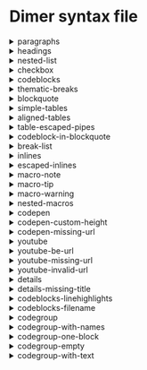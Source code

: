# Dimer syntax file 
<details>
<summary>paragraphs</summary>
<h3>Markdown</h3>

````
This is a paragraph
and in same line

Another paragraph
````

<h3>Html</h3>

```
<p>This is a paragraph and in same line</p>
<p>Another paragraph</p>
```

</details>
<details>
<summary>headings</summary>
<h3>Markdown</h3>

````
# Heading 1

With some text here

## Heading 2
````

<h3>Html</h3>

```
<dimertitle>Heading 1</dimertitle>
<h1 id="heading-1"><a href="#heading-1" aria-hidden="true"><span class="icon icon-link"></span></a>Heading 1</h1>
<p>With some text here</p>
<h2 id="heading-2"><a href="#heading-2" aria-hidden="true"><span class="icon icon-link"></span></a>Heading 2</h2>
```

</details>
<details>
<summary>nested-list</summary>
<h3>Markdown</h3>

````
- item 1
    This is nested p
    ```
    var a = require('a')
    ```
- item 2
  - nested item 2.1
````

<h3>Html</h3>

```
<ul>
    <li>
        <p>item 1 This is nested p</p>
        <div class="dimer-highlight">
            <pre class="line-numbers"><code>var a = require('a')
</code></pre>
        </div>
    </li>
    <li>
        <p>item 2</p>
        <ul>
            <li>nested item 2.1</li>
        </ul>
    </li>
</ul>
```

</details>
<details>
<summary>checkbox</summary>
<h3>Markdown</h3>

````
- [ ] Todo 1
- [x] Todo completed
````

<h3>Html</h3>

```
<ul>
    <li class="task-list-item"><input type="checkbox" disabled>
        <p>Todo 1</p>
    </li>
    <li class="task-list-item"><input type="checkbox" checked disabled>
        <p>Todo completed</p>
    </li>
</ul>
```

</details>
<details>
<summary>codeblocks</summary>
<h3>Markdown</h3>

````
```js
var a = require('a')
a.run()
```
````

<h3>Html</h3>

```
<div class="dimer-highlight">
    <pre class="language-js line-numbers"><code>var a = require('a')
a.run()
</code></pre>
</div>
```

</details>
<details>
<summary>thematic-breaks</summary>
<h3>Markdown</h3>

````
Foo
***
bar
````

<h3>Html</h3>

```
<p>Foo</p>
<hr>
<p>bar</p>
```

</details>
<details>
<summary>blockquote</summary>
<h3>Markdown</h3>

````
> This is a single line blockquote

<!-- -->

> This is a blockquote in multiple lines
>
> Another line
````

<h3>Html</h3>

```
<blockquote>
    <p>This is a single line blockquote</p>
</blockquote>
<blockquote>
    <p>This is a blockquote in multiple lines</p>
    <p>Another line</p>
</blockquote>
```

</details>
<details>
<summary>simple-tables</summary>
<h3>Markdown</h3>

````
| th 1  | th 2 |
|-------|------|
| td 1 | td 2 |
````

<h3>Html</h3>

```
<table>
    <thead>
        <tr>
            <th>th 1</th>
            <th>th 2</th>
        </tr>
    </thead>
    <tbody>
        <tr>
            <td>td 1</td>
            <td>td 2</td>
        </tr>
    </tbody>
</table>
```

</details>
<details>
<summary>aligned-tables</summary>
<h3>Markdown</h3>

````
| th 1  | th 2 |
|:-------:|------:|
| td 1 | td 2 |
````

<h3>Html</h3>

```
<table>
    <thead>
        <tr>
            <th align="center">th 1</th>
            <th align="right">th 2</th>
        </tr>
    </thead>
    <tbody>
        <tr>
            <td align="center">td 1</td>
            <td align="right">td 2</td>
        </tr>
    </tbody>
</table>
```

</details>
<details>
<summary>table-escaped-pipes</summary>
<h3>Markdown</h3>

````
| f\|oo  |
| ------ |
| b`|` az |
| b**\|** im |
````

<h3>Html</h3>

```
<table>
    <thead>
        <tr>
            <th>f | oo
            </th>
        </tr>
    </thead>
    <tbody>
        <tr>
            <td>b
                <code>|</code> az
            </td>
        </tr>
        <tr>
            <td>b
                <strong>|</strong> im
            </td>
        </tr>
    </tbody>
</table>
```

</details>
<details>
<summary>codeblock-in-blockquote</summary>
<h3>Markdown</h3>

````
> Blockquote start
```
var a = require('a')
```
````

<h3>Html</h3>

```
<blockquote>
    <p>Blockquote start</p>
    <div class="dimer-highlight">
        <pre class="line-numbers"><code>var a = require('a')
</code></pre>
    </div>
</blockquote>
```

</details>
<details>
<summary>break-list</summary>
<h3>Markdown</h3>

````
- foo
- bar
+ baz
````

<h3>Html</h3>

```
<ul>
    <li>foo</li>
    <li>bar</li>
</ul>
<ul>
    <li>baz</li>
</ul>
```

</details>
<details>
<summary>inlines</summary>
<h3>Markdown</h3>

````
Cozy *lummox* gives **smart** `squid who` asks for ~~job~~ pen.
````

<h3>Html</h3>

```
<p>Cozy <em>lummox</em> gives <strong>smart</strong> <code>squid who</code> asks for <del>job</del> pen.</p>
```

</details>
<details>
<summary>escaped-inlines</summary>
<h3>Markdown</h3>

````
\*not emphasized*
\[not a link](/foo)
\`not code`
1\. not a list
\* not a list
\# not a heading
\[foo]: /url "not a reference"
````

<h3>Html</h3>

```
<p>*not emphasized* [not a link](/foo) `not code` 1. not a list * not a list # not a heading [foo]: /url "not a reference"</p>
```

</details>
<details>
<summary>macro-note</summary>
<h3>Markdown</h3>

````
# Showing note

[note]
This is a note
[/note]

Some text afterwards too
````

<h3>Html</h3>

```
<dimertitle>Showing note</dimertitle>
<h1 id="showing-note"><a href="#showing-note" aria-hidden="true"><span class="icon icon-link"></span></a>Showing note</h1>
<div class="alert alert-note">
    <p>This is a note</p>
</div>
<p>Some text afterwards too</p>
```

</details>
<details>
<summary>macro-tip</summary>
<h3>Markdown</h3>

````
# Showing tip

[tip]
This is a tip
[/tip]

Some text afterwards too
````

<h3>Html</h3>

```
<dimertitle>Showing tip</dimertitle>
<h1 id="showing-tip"><a href="#showing-tip" aria-hidden="true"><span class="icon icon-link"></span></a>Showing tip</h1>
<div class="alert alert-tip">
    <p>This is a tip</p>
</div>
<p>Some text afterwards too</p>
```

</details>
<details>
<summary>macro-warning</summary>
<h3>Markdown</h3>

````
# Showing warning

[warn]
This is a warn
[/warn]

Some text afterwards too
````

<h3>Html</h3>

```
<dimertitle>Showing warning</dimertitle>
<h1 id="showing-warning"><a href="#showing-warning" aria-hidden="true"><span class="icon icon-link"></span></a>Showing warning</h1>
<div class="alert alert-warning">
    <p>This is a warn</p>
</div>
<p>Some text afterwards too</p>
```

</details>
<details>
<summary>nested-macros</summary>
<h3>Markdown</h3>

````
- List item 1

  [note]
  This is a note
  [/note]
````

<h3>Html</h3>

```
<ul>
    <li>
        <p>List item 1</p>
        <div class="alert alert-note">
            <p>This is a note</p>
        </div>
    </li>
</ul>
```

</details>
<details>
<summary>codepen</summary>
<h3>Markdown</h3>

````
[codepen url=https://codepen.io/ge1doot/pen/vRJyVG]
````

<h3>Html</h3>

```
<div class="embed codepen"><iframe src="//codepen.io/ge1doot/embed/preview/vRJyVG?height=410&#x26;theme-id=light&#x26;default-tab=result&#x26;embed-version=2" height="410" scrolling="no" title="vRJyVG" frameborder="none" allowtransparency="true" allowfullscreen style="width: 100%;"></iframe></div>
```

</details>
<details>
<summary>codepen-custom-height</summary>
<h3>Markdown</h3>

````
[codepen url=https://codepen.io/ge1doot/pen/vRJyVG, height=200]
````

<h3>Html</h3>

```
<div class="embed codepen"><iframe src="//codepen.io/ge1doot/embed/preview/vRJyVG?height=200&#x26;theme-id=light&#x26;default-tab=result&#x26;embed-version=2" height="200" scrolling="no" title="vRJyVG" frameborder="none" allowtransparency="true" allowfullscreen style="width: 100%;"></iframe></div>
```

</details>
<details>
<summary>codepen-missing-url</summary>
<h3>Markdown</h3>

````
[codepen]
````

<h3>Html</h3>

```
<div>Url missing for codepen macro</div>
```

</details>
<details>
<summary>youtube</summary>
<h3>Markdown</h3>

````
[youtube url="https://www.youtube.com/watch?v=xKwHGewa9Fg"]
````

<h3>Html</h3>

```
<div class="embed youtube"><iframe src="https://www.youtube.com/embed/xKwHGewa9Fg" width="100%" height="400" frameborder="none" allowfullscreen></iframe></div>
```

</details>
<details>
<summary>youtube-be-url</summary>
<h3>Markdown</h3>

````
[youtube url="https://youtu.be/xKwHGewa9Fg"]
````

<h3>Html</h3>

```
<div class="embed youtube"><iframe src="https://www.youtube.com/embed/xKwHGewa9Fg" width="100%" height="400" frameborder="none" allowfullscreen></iframe></div>
```

</details>
<details>
<summary>youtube-missing-url</summary>
<h3>Markdown</h3>

````
[youtube url=""]
````

<h3>Html</h3>

```
<div>Url missing for youtube macro</div>
```

</details>
<details>
<summary>youtube-invalid-url</summary>
<h3>Markdown</h3>

````
[youtube url="http://youtube.com/watch"]
````

<h3>Html</h3>

```
<div>The youtube macro needs a youtube/watch or youtu.be URL</div>
```

</details>
<details>
<summary>details</summary>
<h3>Markdown</h3>

````
[collapse title="cname"]
Cname is the custom domain that you want to point to `subdomain.dimerapp.com`. Learn more about cnames [here](cnames).
[/collapse]
````

<h3>Html</h3>

```
<details>
    <summary>cname</summary>
    <p>Cname is the custom domain that you want to point to <code>subdomain.dimerapp.com</code>. Learn more about cnames <a href="cnames">here</a>.</p>
</details>
```

</details>
<details>
<summary>details-missing-title</summary>
<h3>Markdown</h3>

````
[collapse]
Cname is the custom domain that you want to point to `subdomain.dimerapp.com`. Learn more about cnames [here](cnames).
[/collapse]
````

<h3>Html</h3>

```
<div>Make sure to give a title to the collapse macro</div>
```

</details>
<details>
<summary>codeblocks-linehighlights</summary>
<h3>Markdown</h3>

````
```js{2,4}
var a = require('a')
return a.foo()
```
````

<h3>Html</h3>

```
<div class="dimer-highlight">
    <pre class="language-js line-numbers" data-line="2,4"><code>var a = require('a')
return a.foo()
</code></pre>
</div>
```

</details>
<details>
<summary>codeblocks-filename</summary>
<h3>Markdown</h3>

````
```js{}{index.js}
var a = require('a')
return a.foo()
```
````

<h3>Html</h3>

```
<div class="dimer-highlight"><span class="filename">index.js</span>
    <pre class="language-js line-numbers"><code>var a = require('a')
return a.foo()
</code></pre>
</div>
```

</details>
<details>
<summary>codegroup</summary>
<h3>Markdown</h3>

````
[codegroup]
```js
var a = require('a')
```

```js
var b = require('b')
```
[/codegroup]
````

<h3>Html</h3>

```
<div class="tabs">
    <div class="tab-head">
        <ul>
            <li data-title="tab-1">
                Tab 1
            </li>
            <li data-title="tab-2">
                Tab 2
            </li>
        </ul>
    </div>
    <div class="tab-body">
        <div class="tab-item" id="tab-1">
            <div class="dimer-highlight">
                <pre class="language-js line-numbers"><code>var a = require('a')
</code></pre>
            </div>
        </div>
        <div class="tab-item" id="tab-2">
            <div class="dimer-highlight">
                <pre class="language-js line-numbers"><code>var b = require('b')
</code></pre>
            </div>
        </div>
    </div>
</div>
```

</details>
<details>
<summary>codegroup-with-names</summary>
<h3>Markdown</h3>

````
[codegroup]
```js{}{a.js}
var a = require('a')
```

```js{}{b.js}
var b = require('b')
```
[/codegroup]
````

<h3>Html</h3>

```
<div class="tabs">
    <div class="tab-head">
        <ul>
            <li data-title="tab-1">
                a.js
            </li>
            <li data-title="tab-2">
                b.js
            </li>
        </ul>
    </div>
    <div class="tab-body">
        <div class="tab-item" id="tab-1">
            <div class="dimer-highlight"><span class="filename">a.js</span>
                <pre class="language-js line-numbers"><code>var a = require('a')
</code></pre>
            </div>
        </div>
        <div class="tab-item" id="tab-2">
            <div class="dimer-highlight"><span class="filename">b.js</span>
                <pre class="language-js line-numbers"><code>var b = require('b')
</code></pre>
            </div>
        </div>
    </div>
</div>
```

</details>
<details>
<summary>codegroup-one-block</summary>
<h3>Markdown</h3>

````
[codegroup]
```
var a = require('a')
```
[/codegroup]
````

<h3>Html</h3>

```
<div class="tabs">
    <div class="tab-head">
        <ul>
            <li data-title="tab-1">
                Tab 1
            </li>
        </ul>
    </div>
    <div class="tab-body">
        <div class="tab-item" id="tab-1">
            <div class="dimer-highlight">
                <pre class="line-numbers"><code>var a = require('a')
</code></pre>
            </div>
        </div>
    </div>
</div>
```

</details>
<details>
<summary>codegroup-empty</summary>
<h3>Markdown</h3>

````
[codegroup]
[/codegroup]
````

<h3>Html</h3>

```

```

</details>
<details>
<summary>codegroup-with-text</summary>
<h3>Markdown</h3>

````
[codegroup]
Hello this is the first block guys

1. It will be named after the filename

```js{}{index.js}
var a = require('a')
```
[/codegroup]
````

<h3>Html</h3>

```
<div class="tabs">
    <div class="tab-head">
        <ul>
            <li data-title="tab-1">
                index.js
            </li>
        </ul>
    </div>
    <div class="tab-body">
        <div class="tab-item" id="tab-1">
            <p>Hello this is the first block guys</p>
            <ol>
                <li>It will be named after the filename</li>
            </ol>
            <div class="dimer-highlight"><span class="filename">index.js</span>
                <pre class="language-js line-numbers"><code>var a = require('a')
</code></pre>
            </div>
        </div>
    </div>
</div>
```

</details>
